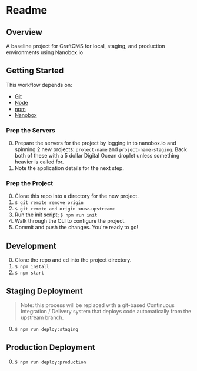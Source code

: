 # Readme

## Overview

A baseline project for CraftCMS for local, staging, and production environments using Nanobox.io

## Getting Started

This workflow depends on:

- [Git](git)
- [Node](nodejs.org)
- [npm](npmjs.org)
- [Nanobox](nanobox.io)

### Prep the Servers

0. Prepare the servers for the project by logging in to nanobox.io and spinning 2 new projects: `project-name` and `project-name-staging`. Back both of these with a 5 dollar Digital Ocean droplet unless something heavier is called for.
1. Note the application details for the next step.

### Prep the Project

0. Clone this repo into a directory for the new project.
1. `$ git remote remove origin`
2. `$ git remote add origin <new-upstream>`
3. Run the init script; `$ npm run init`
4. Walk through the CLI to configure the project.
5. Commit and push the changes. You're ready to go!

##  Development

0. Clone the repo and cd into the project directory.
1. `$ npm install`
2. `$ npm start`

## Staging Deployment

> Note: this process will be replaced with a git-based Continuous Integration / Delivery system that deploys code automatically from the upstream branch.

0. `$ npm run deploy:staging`

## Production Deployment

0. `$ npm run deploy:production`